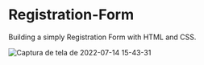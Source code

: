 # Registration-Form
Building a simply Registration Form with HTML and CSS.


![Captura de tela de 2022-07-14 15-43-31](https://user-images.githubusercontent.com/97757463/179070251-f0bf59a3-759c-465d-b83e-7f69fc7ded05.png)
